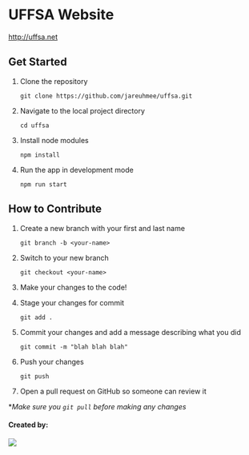 # UFFSA Website
http://uffsa.net

## Get Started

1. Clone the repository
   
    `git clone https://github.com/jareuhmee/uffsa.git`

3. Navigate to the local project directory

    `cd uffsa`

5. Install node modules
   
    `npm install`
   
6. Run the app in development mode
   
    `npm run start`

## How to Contribute

1. Create a new branch with your first and last name

    `git branch -b <your-name>`

3. Switch to your new branch

    `git checkout <your-name>`

4. Make your changes to the code!

5. Stage your changes for commit

    `git add .`

6. Commit your changes and add a message describing what you did

    `git commit -m "blah blah blah"`

7. Push your changes

    `git push`

8. Open a pull request on GitHub so someone can review it

**Make sure you `git pull` before making any changes*


#### Created by:
<a href="https://github.com/jareuhmee/uffsa/graphs/contributors">
  <img src="https://contrib.rocks/image?repo=jareuhmee/uffsa" />
</a>
